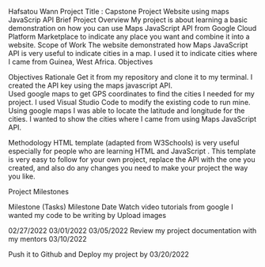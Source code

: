  Hafsatou Wann
Project Title : Capstone Project
         Website using maps JavaScrip API
Brief Project Overview
My project is about learning a basic demonstration on how you can use Maps JavaScript API from Google Cloud Platform Marketplace to indicate any place you want and combine it into a website.
Scope of Work
The website demonstrated how Maps JavaScript API is very useful to indicate cities in a map. I used it to indicate  cities where I came from  Guinea, West Africa.
Objectives

Objectives
Rationale
Get it from my repository and clone it to my terminal.
 I created the API key using the maps javascript API.  
Used google maps to get GPS coordinates to find the cities I needed for my project.
 I used Visual Studio Code to  modify the existing code to run mine.
Using google maps I was able to locate the latitude and longitude for the cities. 
I wanted to show the cities where I came from using Maps JavaScript  API.



Methodology
        HTML template (adapted from W3Schools) is very useful especially for people who are learning HTML and JavaScript . This template is very easy to follow for your own project, replace the API with the one you created, and also do  any changes you need to make your project the way you like. 


Project Milestones

Milestone (Tasks)
Milestone Date
Watch video tutorials from google 
 I wanted my code to be writing  by
Upload images 


02/27/2022
03/01/2022
03/05/2022
 Review my project documentation with my mentors 
03/10/2022




Push it to Github and 
Deploy my project by
03/20/2022



